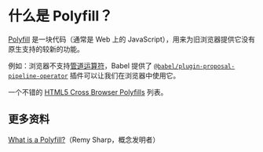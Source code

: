 # 什么是 Polyfill？

[Polyfill](https://developer.mozilla.org/zh-CN/docs/Glossary/Polyfill) 是一块代码（通常是 Web 上的 JavaScript），用来为旧浏览器提供它没有原生支持的较新的功能。

例如：浏览器不支持[管道运算符](https://github.com/lio-zero/blog/blob/main/JavaScript/%E5%A6%82%E4%BD%95%E5%9C%A8%20JavaScript%20%E4%B8%AD%E4%BD%BF%E7%94%A8%E7%AE%A1%E9%81%93%EF%BC%88%E7%AE%A1%E9%81%93%E8%BF%90%E7%AE%97%E7%AC%A6%EF%BC%89%EF%BC%9F.md)，Babel 提供了 [`@babel/plugin-proposal-pipeline-operator`](https://babeljs.io/docs/en/babel-plugin-proposal-pipeline-operator) 插件可以让我们在浏览器中使用它。

一个不错的 [HTML5 Cross Browser Polyfills](https://github.com/Modernizr/Modernizr/wiki/HTML5-Cross-browser-Polyfills) 列表。

## 更多资料

[What is a Polyfill?](https://remysharp.com/2010/10/08/what-is-a-polyfill)（Remy Sharp，概念发明者）
